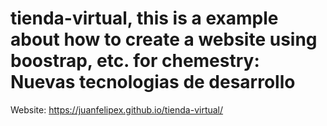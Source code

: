 # tienda-virtual, this is a example about how to create a website using boostrap, etc. for chemestry: Nuevas tecnologias de desarrollo
Website: https://juanfelipex.github.io/tienda-virtual/
